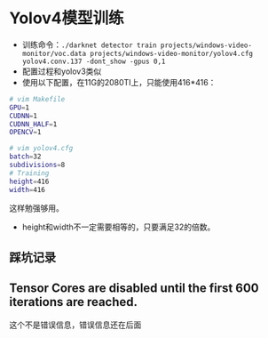 # Yolov4模型训练

- 训练命令：`./darknet detector train projects/windows-video-monitor/voc.data projects/windows-video-monitor/yolov4.cfg yolov4.conv.137 -dont_show -gpus 0,1`
- 配置过程和yolov3类似
- 使用以下配置，在11G的2080TI上，只能使用416*416：

```sh
# vim Makefile
GPU=1
CUDNN=1
CUDNN_HALF=1
OPENCV=1

# vim yolov4.cfg
batch=32
subdivisions=8
# Training
height=416
width=416
```

这样勉强够用。

- height和width不一定需要相等的，只要满足32的倍数。


## 踩坑记录

## Tensor Cores are disabled until the first 600 iterations are reached.

这个不是错误信息，错误信息还在后面

